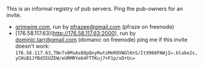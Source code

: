 This is an informal registry of pub servers. Ping the pub-owners for an invite.

- [grimwire.com](http://grimwire.com), run by pfrazee@gmail.com (pfraze on freenode)
- [176.58.117.63)(http://176.58.117.63:2000), run by dominic.tarr@gmail.com (domanic on freenode)
  ping me if this invite doesn't work: `176.58.117.63,TNn7v0MsAs8OpQnyRwtsMeROVWGlKnS/ItX966PAWjI=.blake2s,yCHiB1JfBdIEUZEW/eURMRYe64FTTKuj7+F1p/xDrUc=`